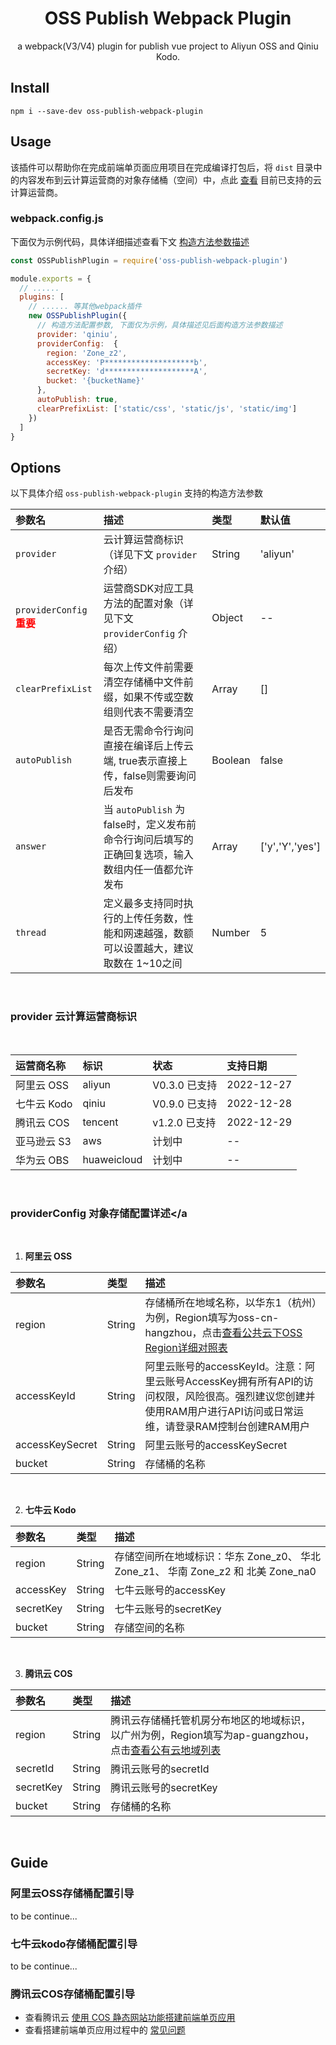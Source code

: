 <center>
  <h1>OSS Publish Webpack Plugin</h1>
</center>
<center>
a webpack(V3/V4) plugin for publish vue project to Aliyun OSS and Qiniu Kodo.
</center>

## Install

```shell
npm i --save-dev oss-publish-webpack-plugin
```

## Usage
该插件可以帮助你在完成前端单页面应用项目在完成编译打包后，将 `dist` 目录中的内容发布到云计算运营商的对象存储桶（空间）中，点此 [查看](#support) 目前已支持的云计算运营商。


### webpack.config.js
下面仅为示例代码，具体详细描述查看下文 [构造方法参数描述](#OPTIONS)

```javascript
const OSSPublishPlugin = require('oss-publish-webpack-plugin')

module.exports = {
  // ......
  plugins: [
    // ...... 等其他webpack插件
    new OSSPublishPlugin({
      // 构造方法配置参数, 下面仅为示例，具体描述见后面构造方法参数描述
      provider: 'qiniu',
      providerConfig:  {
        region: 'Zone_z2',
        accessKey: 'P********************b',
        secretKey: 'd********************A',
        bucket: '{bucketName}'
      },
      autoPublish: true,
      clearPrefixList: ['static/css', 'static/js', 'static/img']
    })
  ]
}
```

## <a id="OPTIONS">Options</a>
以下具体介绍 `oss-publish-webpack-plugin` 支持的构造方法参数

|参数名 | 描述 |类型 | 默认值 |
|:-- |:--|:-- |:--|
| `provider` | 云计算运营商标识（详见下文 `provider` 介绍） | String | 'aliyun' |
| `providerConfig` <strong style="color: red;">重要</strong> |运营商SDK对应工具方法的配置对象（详见下文 `providerConfig` 介绍）| Object | -- |
| `clearPrefixList` |每次上传文件前需要清空存储桶中文件前缀，如果不传或空数组则代表不需要清空| Array | [] |
| `autoPublish` | 是否无需命令行询问直接在编译后上传云端, true表示直接上传，false则需要询问后发布 | Boolean | false|
| `answer` | 当 `autoPublish` 为false时，定义发布前命令行询问后填写的正确回复选项，输入数组内任一值都允许发布 | Array | ['y','Y','yes'] |
| `thread` | 定义最多支持同时执行的上传任务数，性能和网速越强，数额可以设置越大，建议取数在 1~10之间  | Number | 5 |

<br/>

### <a id="support">provider 云计算运营商标识</a>

<br>

| 运营商名称 | 标识 | 状态 | 支持日期 |
|:-- |:--|:--|:--|
|阿里云 OSS | aliyun | V0.3.0 已支持 | 2022-12-27 |
|七牛云 Kodo | qiniu | V0.9.0 已支持 | 2022-12-28 |
|腾讯云 COS | tencent | v1.2.0 已支持 | 2022-12-29 |
|亚马逊云 S3 | aws | 计划中 | -- |
|华为云 OBS | huaweicloud | 计划中 | -- |

<br/>

### <a id="OPTIONS">providerConfig 对象存储配置详述</a

<br>

1. **阿里云 OSS**

|参数名 | 类型 | 描述 |
|:-- |:--|:-- |
|region | String | 存储桶所在地域名称，以华东1（杭州）为例，Region填写为oss-cn-hangzhou，点击[查看公共云下OSS Region详细对照表](https://help.aliyun.com/document_detail/31837.html) |
|accessKeyId | String | 阿里云账号的accessKeyId。注意：阿里云账号AccessKey拥有所有API的访问权限，风险很高。强烈建议您创建并使用RAM用户进行API访问或日常运维，请登录RAM控制台创建RAM用户 |
|accessKeySecret | String | 阿里云账号的accessKeySecret |
|bucket | String | 存储桶的名称 |

<br/>

2. **七牛云 Kodo**

|参数名 | 类型 | 描述 |
|:-- |:--|:-- |
|region | String | 存储空间所在地域标识：华东 Zone_z0、 华北 Zone_z1、 华南 Zone_z2 和 北美 Zone_na0 |
|accessKey | String | 七牛云账号的accessKey |
|secretKey | String | 七牛云账号的secretKey |
|bucket | String | 存储空间的名称 |

<br>

3. **腾讯云 COS**

|参数名 | 类型 | 描述 |
|:-- |:--|:-- |
|region | String | 腾讯云存储桶托管机房分布地区的地域标识，以广州为例，Region填写为ap-guangzhou，点击[查看公有云地域列表](https://cloud.tencent.com/document/product/436/6224#.E4.B8.AD.E5.9B.BD.E5.A4.A7.E9.99.86.E5.9C.B0.E5.9F.9F) |
|secretId | String | 腾讯云账号的secretId |
|secretKey | String | 腾讯云账号的secretKey |
|bucket | String | 存储桶的名称 |

<br>

## Guide

### 阿里云OSS存储桶配置引导
to be continue...

### 七牛云kodo存储桶配置引导
to be continue...

### 腾讯云COS存储桶配置引导
* 查看腾讯云 [使用 COS 静态网站功能搭建前端单页应用](https://cloud.tencent.com/document/product/436/64575)
* 查看搭建前端单页应用过程中的 [常见问题](https://cloud.tencent.com/document/product/436/64575#.E5.B8.B8.E8.A7.81.E9.97.AE.E9.A2.98)